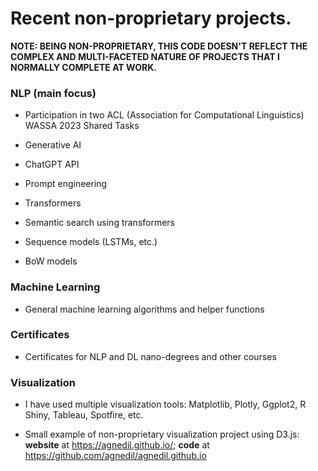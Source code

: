 # Recent non-proprietary projects.
__NOTE: BEING NON-PROPRIETARY, THIS CODE DOESN'T REFLECT THE COMPLEX AND MULTI-FACETED NATURE OF PROJECTS THAT I NORMALLY COMPLETE AT WORK.__


### NLP (main focus)

* Participation in two ACL (Association for Computational Linguistics) WASSA 2023 Shared Tasks

* Generative AI

* ChatGPT API

* Prompt engineering

* Transformers

* Semantic search using transformers

* Sequence models (LSTMs, etc.)

* BoW models


### Machine Learning

* General machine learning algorithms and helper functions


### Certificates

* Certificates for NLP and DL nano-degrees and other courses 


### Visualization

* I have used multiple visualization tools: Matplotlib, Plotly, Ggplot2, R Shiny, Tableau, Spotfire, etc.

* Small example of non-proprietary visualization project using D3.js: **website** at https://agnedil.github.io/; **code** at https://github.com/agnedil/agnedil.github.io
